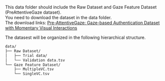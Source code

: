 This data folder should include the Raw Dataset and Gaze Feature Dataset (PreAttentiveGaze dataset).<br> 
You need to download the dataset in the data folder.<br> 
The download links: [Pre-AttentiveGaze: Gaze-based Authentication Dataset with Momentary Visual Interactions](https://doi.org/10.6084/m9.figshare.28001453.v1) <br> 

The datasest will be organized in the following hierarchical structure. 

```bash
data/
├── Raw Dataset/
│   ├── Trial data/
│   └── Validation data.tsv
└── Gaze Feature Dataset/
    ├── MultipleVC.tsv
    └── SingleVC.tsv
```
